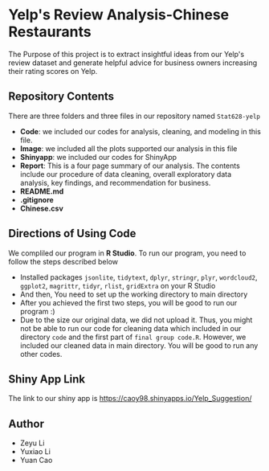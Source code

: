 

# Yelp's Review Analysis-Chinese Restaurants
The Purpose of this project is to extract insightful ideas from our Yelp's review dataset and generate helpful advice for business owners increasing their rating scores on Yelp.

## Repository Contents
There are three folders and three files in our repository named `Stat628-yelp`
- **Code**: we included our codes for analysis, cleaning, and modeling in this file.
- **Image**: we included all the plots supported our analysis in this file
- **Shinyapp**: we included our codes for ShinyApp
- **Report**: This is a four page summary of our analysis. The contents include our procedure of data cleaning, overall exploratory data analysis, key findings, and recommendation for business.
- **README.md**
- **.gitignore**
- **Chinese.csv**

## Directions of Using Code
We compliled our program in **R Studio**.
To run our program, you need to follow the steps described below
- Installed packages `jsonlite`, `tidytext`, `dplyr`, `stringr`, `plyr`, `wordcloud2`, `ggplot2`, `magrittr`, `tidyr`, `rlist`, `gridExtra` on your R Studio
- And then, You need to set up the working directory to main directory
- After you achieved the first two steps, you will be good to run our program :)
- Due to the size our original data, we did not upload it. Thus, you might not be able to run our code for cleaning data which included in our directory `code` and the first part of `final group code.R`. However, we included our cleaned data in main directory. You will be good to run any other codes. 


## Shiny App Link
The link to our shiny app is <https://caoy98.shinyapps.io/Yelp_Suggestion/>

## Author
* Zeyu Li
* Yuxiao Li
* Yuan Cao
